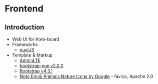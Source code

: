 # Frontend

## Introduction

* Web UI for Kore-board
* Frameworks
  * [nuxtJS](https://ko.nuxtjs.org/)
* Template & Markup
  * [AdminLTE](https://adminlte.io/)
  * [bootstrap-vue v2.0.0](https://bootstrap-vue.org/docs)
  * [Bootstrap v4.3.1](https://getbootstrap.com/)
  * [Noto Emoji Animals Nature Icons by Google](https://github.com/googlefonts/noto-emoji) - favico, Apache 2.0

